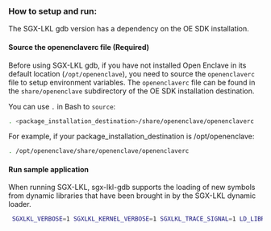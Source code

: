 ### How to setup and run:
The SGX-LKL gdb version has a dependency on the OE SDK installation.

#### Source the openenclaverc file (Required)

Before using SGX-LKL gdb, if you have not installed Open Enclave in its default location (`/opt/openenclave`), you need to source the `openenclaverc` file to setup environment variables. The `openenclaverc` file can be found in the `share/openenclave` subdirectory of the OE SDK installation destination. 

You can use `.` in Bash to `source`:

```bash
. <package_installation_destination>/share/openenclave/openenclaverc
```

For example, if your package_installation_destination is /opt/openenclave:

```bash
. /opt/openenclave/share/openenclave/openenclaverc
```

#### Run sample application

When running SGX-LKL, sgx-lkl-gdb supports the loading of new symbols from dynamic libraries that have been brought in by the SGX-LKL dynamic loader.

```bash
 SGXLKL_VERBOSE=1 SGXLKL_KERNEL_VERBOSE=1 SGXLKL_TRACE_SIGNAL=1 LD_LIBRARY_PATH=/app:$LD_LIBRARY_PATH ./tools/gdb/sgx-lkl-gdb --args build/sgx-lkl-run-oe --hw-debug samples/basic/dynamic_loading/sgxlkl-disk.img /app/dynsymbols
```

